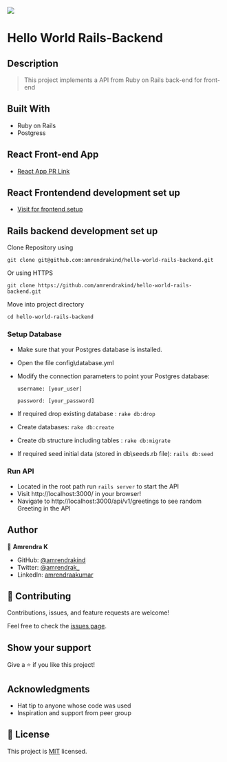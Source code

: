 ![](https://img.shields.io/badge/Microverse-blueviolet)

# Hello World Rails-Backend

## Description

> This project implements a API from Ruby on Rails back-end for front-end

## Built With

- Ruby on Rails
- Postgress

## React Front-end App

- [React App PR Link](https://github.com/amrendrakind/hello-world-react-frontend/pull/1)

## React Frontendend development set up

- [Visit for frontend setup](https://github.com/amrendrakind/hello-world-react-frontend/tree/dev)

## Rails backend development set up

Clone Repository using

`git clone git@github.com:amrendrakind/hello-world-rails-backend.git`

Or using HTTPS

`git clone https://github.com/amrendrakind/hello-world-rails-backend.git`

Move into project directory

`cd hello-world-rails-backend`

### Setup Database 
- Make sure that your Postgres database is installed.
- Open the file config\database.yml
- Modify the connection parameters to point your Postgres database:

    `username: [your_user]`

    `password: [your_password]`

- If required drop existing database : `rake db:drop`
- Create databases: `rake db:create`
- Create db structure including tables : `rake db:migrate`
- If required seed initial data (stored in db\seeds.rb file): `rails db:seed`


### Run API
- Located in the root path run `rails server` to start the API
- Visit http://localhost:3000/ in your browser!
- Navigate to http://localhost:3000/api/v1/greetings to see random Greeting in the API

## Author

👤 **Amrendra K**

- GitHub: [@amrendrakind](https://github.com/amrendrakind)
- Twitter: [@amrendrak_](https://twitter.com/amrendrak_)
- LinkedIn: [amrendraakumar](https://linkedin.com/in/amrendraakumar)

## 🤝 Contributing

Contributions, issues, and feature requests are welcome!

Feel free to check the [issues page](https://github.com/amrendrakind/hello-world-rails-backend/issues).

## Show your support

Give a ⭐️ if you like this project!

## Acknowledgments

- Hat tip to anyone whose code was used
- Inspiration and support from peer group

## 📝 License

This project is [MIT](./MIT) licensed.
